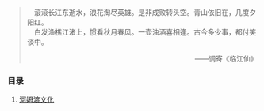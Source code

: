 > &emsp;滚滚长江东逝水，浪花淘尽英雄。是非成败转头空。青山依旧在，几度夕阳红。  
> &emsp;白发渔樵江渚上，惯看秋月春风。一壶浊酒喜相逢。古今多少事，都付笑谈中。  
> <div align="right">&mdash;&mdash;调寄《临江仙》</div>

### 目录
1. [河姆渡文化](./河姆渡文化.md)

